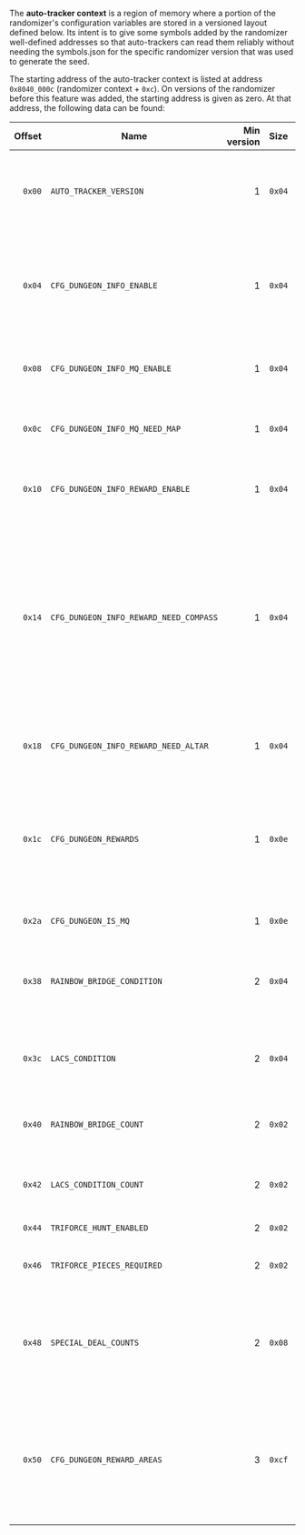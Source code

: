 The **auto-tracker context** is a region of memory where a portion of the randomizer's configuration variables are stored in a versioned layout defined below. Its intent is to give some symbols added by the randomizer well-defined addresses so that auto-trackers can read them reliably without needing the symbols.json for the specific randomizer version that was used to generate the seed.

The starting address of the auto-tracker context is listed at address `0x8040_000c` (randomizer context + `0xc`). On versions of the randomizer before this feature was added, the starting address is given as zero. At that address, the following data can be found:

|Offset|Name|Min version|Size|Description|
|--:|---|--:|--:|---|
|`0x00`|`AUTO_TRACKER_VERSION`|1|`0x04`|Defines which entries in this table are available. Future versions may also change the layout of this table in an incompatible manner. The current version is 3.|
|`0x04`|`CFG_DUNGEON_INFO_ENABLE`|1|`0x04`|Defines how information about dungeons will be displayed on the inventory screen on the pause menu. `0` = disabled, `1` = a single menu shown when holding A, `2` = separate menus shown when holding D-pad buttons.|
|`0x08`|`CFG_DUNGEON_INFO_MQ_ENABLE`|1|`0x04`|`1` if the dungeon info in the pause menu should include info about which dungeons are in Master Quest mode.|
|`0x0c`|`CFG_DUNGEON_INFO_MQ_NEED_MAP`|1|`0x04`|`1` if the Master Quest info should only be displayed for dungeons whose maps have been obtained or which don't have maps.|
|`0x10`|`CFG_DUNGEON_INFO_REWARD_ENABLE`|1|`0x04`|`1` if the dungeon info in the pause menu should include info about which medallions and stones are in which dungeon.|
|`0x14`|`CFG_DUNGEON_INFO_REWARD_NEED_COMPASS`|1|`0x04`|Defines which item is required to display the location of a dungeon reward in the pause menu. `0` = no item required, `1` = the compass of the dungeon in which the reward is found, `2` = the compass of the reward's vanilla dungeon. For example, if the Kokiri Emerald is in the Fire Temple, `1` means the Fire Temple compass is required and `2` means the Deku Tree compass is required.|
|`0x18`|`CFG_DUNGEON_INFO_REWARD_NEED_ALTAR`|1|`0x04`|`1` if the reward info should only be displayed for rewards whose Temple of Time altar text boxes have been read.|
|`0x1c`|`CFG_DUNGEON_REWARDS`|1|`0x0e`|A byte representing the medallion or stone for each dungeon. Dungeons without rewards are listed as `0xff`, and one reward is chosen arbitrarily if the dungeon has multiple rewards. For more complete data, use `CFG_DUNGEON_REWARD_AREAS` instead.|
|`0x2a`|`CFG_DUNGEON_IS_MQ`|1|`0x0e`|A byte set to `1` for each dungeon in Master Quest mode.|
|`0x38`|`RAINBOW_BRIDGE_CONDITION`|2|`0x04`|The condition for spawning the rainbow bridge. `0` = open, `1` = medallions, `2` = dungeon rewards, `3` = stones, `4` = vanilla, `5` = tokens, `6` = hearts.|
|`0x3c`|`LACS_CONDITION`|2|`0x04`|The condition for triggering the light arrow cutscene. `0` = vanilla, `1` = medallions, `2` = dungeons, `3` = stones, `4` = tokens, `5` = hearts.|
|`0x40`|`RAINBOW_BRIDGE_COUNT`|2|`0x02`|The number of items (of the kind defined in `RAINBOW_BRIDGE_CONDITION`) required to spawn the rainbow bridge.|
|`0x42`|`LACS_CONDITION_COUNT`|2|`0x02`|The number of items (of the kind defined in `LACS_CONDITION`) required to trigger the light arrow cutscene.|
|`0x44`|`TRIFORCE_HUNT_ENABLED`|2|`0x02`|`1` if Triforce hunt is enabled.|
|`0x46`|`TRIFORCE_PIECES_REQUIRED`|2|`0x02`|In Triforce hunt, the total number of Triforce pieces (across all worlds) required to win the game.|
|`0x48`|`SPECIAL_DEAL_COUNTS`|2|`0x08`|A byte representing the number of special deal slots in each shop, in the following order: KF Shop, Market Bazaar, Market Potion Shop, Market Bombchu Shop, Kak Bazaar, Kak Potion Shop, GC Shop, ZD Shop.|
|`0x50`|`CFG_DUNGEON_REWARD_AREAS`|3|`0xcf`|For each dungeon reward in the order of Emerald, Ruby, Sapphire, Light, Forest, Fire, Water, Shadow, and Spirit, a null-terminated `0x16`-byte (`0x17` including the null terminator) ASCII string containing the hint area of that reward, padded with spaces on the right.|
